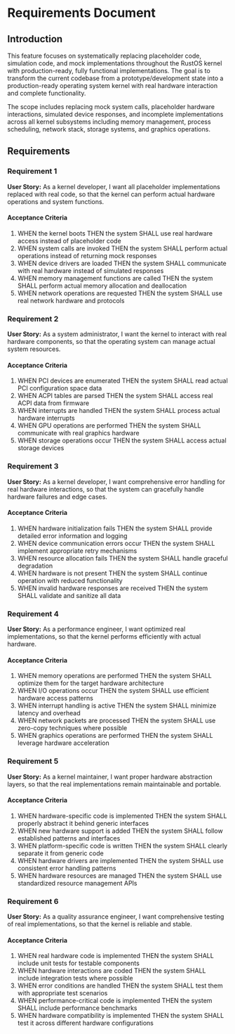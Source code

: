 # Requirements Document

## Introduction

This feature focuses on systematically replacing placeholder code, simulation code, and mock implementations throughout the RustOS kernel with production-ready, fully functional implementations. The goal is to transform the current codebase from a prototype/development state into a production-ready operating system kernel with real hardware interaction and complete functionality.

The scope includes replacing mock system calls, placeholder hardware interactions, simulated device responses, and incomplete implementations across all kernel subsystems including memory management, process scheduling, network stack, storage systems, and graphics operations.

## Requirements

### Requirement 1

**User Story:** As a kernel developer, I want all placeholder implementations replaced with real code, so that the kernel can perform actual hardware operations and system functions.

#### Acceptance Criteria

1. WHEN the kernel boots THEN the system SHALL use real hardware access instead of placeholder code
2. WHEN system calls are invoked THEN the system SHALL perform actual operations instead of returning mock responses
3. WHEN device drivers are loaded THEN the system SHALL communicate with real hardware instead of simulated responses
4. WHEN memory management functions are called THEN the system SHALL perform actual memory allocation and deallocation
5. WHEN network operations are requested THEN the system SHALL use real network hardware and protocols

### Requirement 2

**User Story:** As a system administrator, I want the kernel to interact with real hardware components, so that the operating system can manage actual system resources.

#### Acceptance Criteria

1. WHEN PCI devices are enumerated THEN the system SHALL read actual PCI configuration space data
2. WHEN ACPI tables are parsed THEN the system SHALL access real ACPI data from firmware
3. WHEN interrupts are handled THEN the system SHALL process actual hardware interrupts
4. WHEN GPU operations are performed THEN the system SHALL communicate with real graphics hardware
5. WHEN storage operations occur THEN the system SHALL access actual storage devices

### Requirement 3

**User Story:** As a kernel developer, I want comprehensive error handling for real hardware interactions, so that the system can gracefully handle hardware failures and edge cases.

#### Acceptance Criteria

1. WHEN hardware initialization fails THEN the system SHALL provide detailed error information and logging
2. WHEN device communication errors occur THEN the system SHALL implement appropriate retry mechanisms
3. WHEN resource allocation fails THEN the system SHALL handle graceful degradation
4. WHEN hardware is not present THEN the system SHALL continue operation with reduced functionality
5. WHEN invalid hardware responses are received THEN the system SHALL validate and sanitize all data

### Requirement 4

**User Story:** As a performance engineer, I want optimized real implementations, so that the kernel performs efficiently with actual hardware.

#### Acceptance Criteria

1. WHEN memory operations are performed THEN the system SHALL optimize them for the target hardware architecture
2. WHEN I/O operations occur THEN the system SHALL use efficient hardware access patterns
3. WHEN interrupt handling is active THEN the system SHALL minimize latency and overhead
4. WHEN network packets are processed THEN the system SHALL use zero-copy techniques where possible
5. WHEN graphics operations are performed THEN the system SHALL leverage hardware acceleration

### Requirement 5

**User Story:** As a kernel maintainer, I want proper hardware abstraction layers, so that the real implementations remain maintainable and portable.

#### Acceptance Criteria

1. WHEN hardware-specific code is implemented THEN the system SHALL properly abstract it behind generic interfaces
2. WHEN new hardware support is added THEN the system SHALL follow established patterns and interfaces
3. WHEN platform-specific code is written THEN the system SHALL clearly separate it from generic code
4. WHEN hardware drivers are implemented THEN the system SHALL use consistent error handling patterns
5. WHEN hardware resources are managed THEN the system SHALL use standardized resource management APIs

### Requirement 6

**User Story:** As a quality assurance engineer, I want comprehensive testing of real implementations, so that the kernel is reliable and stable.

#### Acceptance Criteria

1. WHEN real hardware code is implemented THEN the system SHALL include unit tests for testable components
2. WHEN hardware interactions are coded THEN the system SHALL include integration tests where possible
3. WHEN error conditions are handled THEN the system SHALL test them with appropriate test scenarios
4. WHEN performance-critical code is implemented THEN the system SHALL include performance benchmarks
5. WHEN hardware compatibility is implemented THEN the system SHALL test it across different hardware configurations